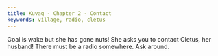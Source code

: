 ```yaml
---
title: Kuvaq - Chapter 2 - Contact
keywords: village, radio, cletus
---
```

Goal is wake but she has gone nuts! She asks you to contact Cletus, her husband!
There must be a radio somewhere. Ask around.